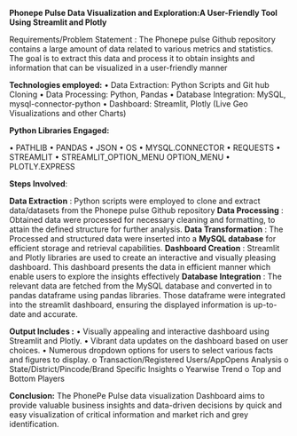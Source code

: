 **Phonepe Pulse Data Visualization and Exploration:A User-Friendly Tool Using Streamlit and Plotly**

Requirements/Problem Statement : The Phonepe pulse Github repository contains a large amount of data related to
various metrics and statistics. The goal is to extract this data and process it to obtain
insights and information that can be visualized in a user-friendly manner

**Technologies employed:**
•	Data Extraction:  Python Scripts and Git hub Cloning
•	Data Processing: Python, Pandas
•	Database Integration: MySQL, mysql-connector-python
•	Dashboard: Streamlit, Plotly (Live Geo Visualizations and other Charts)

**Python Libraries Engaged:**

•	PATHLIB
•	PANDAS
•	JSON 
•	OS
•	MYSQL.CONNECTOR
•	REQUESTS
•	STREAMLIT
•	STREAMLIT_OPTION_MENU  OPTION_MENU
•	PLOTLY.EXPRESS


**Steps Involved**:

**Data Extraction** : Python scripts were employed to clone and extract data/datasets from the Phonepe pulse Github repository 
**Data Processing**   : Obtained data were processed for necessary cleaning and formatting, to attain the defined structure for further analysis. 
**Data Transformation** : The Processed and structured data were inserted into a **MySQL database** for efficient storage and retrieval capabilities.
**Dashboard Creation**  : Streamlit and Plotly libraries are used to create an interactive and visually pleasing dashboard. This dashboard presents the data in efficient manner which enable users to explore the insights effectively
**Database Integration** : The relevant data are fetched from the MySQL database and converted in to pandas dataframe using pandas libraries. Those dataframe were integrated into the streamlit dashboard, ensuring the displayed information is up-to-date and accurate.

**Output Includes :**
•	Visually appealing and interactive dashboard using Streamlit and Plotly.
•	Vibrant data updates on the dashboard based on user choices.
•	Numerous dropdown options for users to select various facts and figures to display.
  o	Transaction/Registered Users/AppOpens Analysis
  o	State/District/Pincode/Brand Specific Insights
  o	Yearwise Trend
  o	Top and Bottom Players
  
**Conclusion:**
 The PhonePe Pulse data visualization Dashboard aims to provide valuable business insights and data-driven decisions by quick and easy visualization of critical information and market rich and grey identification.


    
